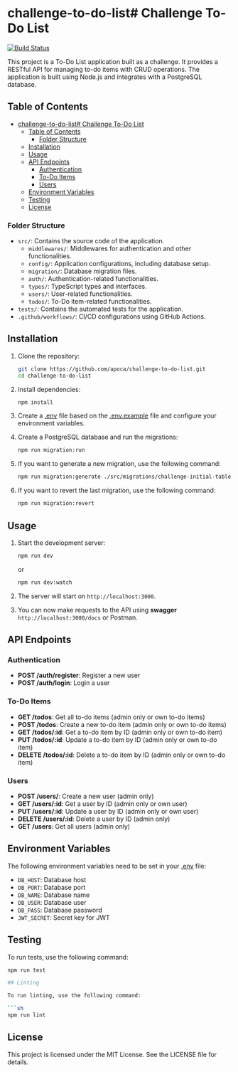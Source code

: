 # challenge-to-do-list# Challenge To-Do List

[![Build Status](https://github.com/apoca/challenge-to-do-list/actions/workflows/deployment.yml/badge.svg)](https://github.com/apoca/challenge-to-do-list/actions)

This project is a To-Do List application built as a challenge. It provides a RESTful API for managing to-do items with CRUD operations. The application is built using Node.js and integrates with a PostgreSQL database.

## Table of Contents

- [challenge-to-do-list# Challenge To-Do List](#challenge-to-do-list-challenge-to-do-list)
  - [Table of Contents](#table-of-contents)
    - [Folder Structure](#folder-structure)
  - [Installation](#installation)
  - [Usage](#usage)
  - [API Endpoints](#api-endpoints)
    - [Authentication](#authentication)
    - [To-Do Items](#to-do-items)
    - [Users](#users)
  - [Environment Variables](#environment-variables)
  - [Testing](#testing)
  - [License](#license)

### Folder Structure

- `src/`: Contains the source code of the application.
  - `middlewares/`: Middlewares for authentication and other functionalities.
  - `config/`: Application configurations, including database setup.
  - `migration/`: Database migration files.
  - `auth/`: Authentication-related functionalities.
  - `types/`: TypeScript types and interfaces.
  - `users/`: User-related functionalities.
  - `todos/`: To-Do item-related functionalities.
- `tests/`: Contains the automated tests for the application.
- `.github/workflows/`: CI/CD configurations using GitHub Actions.

## Installation

1. Clone the repository:

    ```sh
    git clone https://github.com/apoca/challenge-to-do-list.git
    cd challenge-to-do-list
    ```

2. Install dependencies:

    ```sh
    npm install
    ```

3. Create a [.env](http://_vscodecontentref_/1) file based on the [.env.example](http://_vscodecontentref_/2) file and configure your environment variables.

4. Create a PostgreSQL database and run the migrations:

    ```sh
    npm run migration:run
    ```

5. If you want to generate a new migration, use the following command:

    ```sh
    npm run migration:generate ./src/migrations/challenge-initial-tables
    ```

6. If you want to revert the last migration, use the following command:

    ```sh
    npm run migration:revert
    ```

## Usage

1. Start the development server:

    ```sh
    npm run dev
    ```

    or

    ```sh
    npm run dev:watch
    ````

2. The server will start on `http://localhost:3000`.
3. You can now make requests to the API using **swagger** `http://localhost:3000/docs` or Postman.

## API Endpoints

### Authentication

- **POST /auth/register**: Register a new user
- **POST /auth/login**: Login a user

### To-Do Items

- **GET /todos**: Get all to-do items (admin only or own to-do items)
- **POST /todos**: Create a new to-do item (admin only or own to-do items)
- **GET /todos/:id**: Get a to-do item by ID (admin only or own to-do item)
- **PUT /todos/:id**: Update a to-do item by ID (admin only or own to-do item)
- **DELETE /todos/:id**: Delete a to-do item by ID (admin only or own to-do item)

### Users

- **POST /users/**: Create a new user (admin only)
- **GET /users/:id**: Get a user by ID (admin only or own user)
- **PUT /users/:id**: Update a user by ID (admin only or own user)
- **DELETE /users/:id**: Delete a user by ID (admin only)
- **GET /users**: Get all users (admin only)

## Environment Variables

The following environment variables need to be set in your [.env](http://_vscodecontentref_/3) file:

- `DB_HOST`: Database host
- `DB_PORT`: Database port
- `DB_NAME`: Database name
- `DB_USER`: Database user
- `DB_PASS`: Database password
- `JWT_SECRET`: Secret key for JWT

## Testing

To run tests, use the following command:

```sh
npm run test

## Linting

To run linting, use the following command:

```sh
npm run lint
```

## License

This project is licensed under the MIT License. See the LICENSE file for details.
